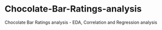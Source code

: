 # Chocolate-Bar-Ratings-analysis
Chocolate Bar Ratings analysis - EDA, Correlation and Regression analysis
